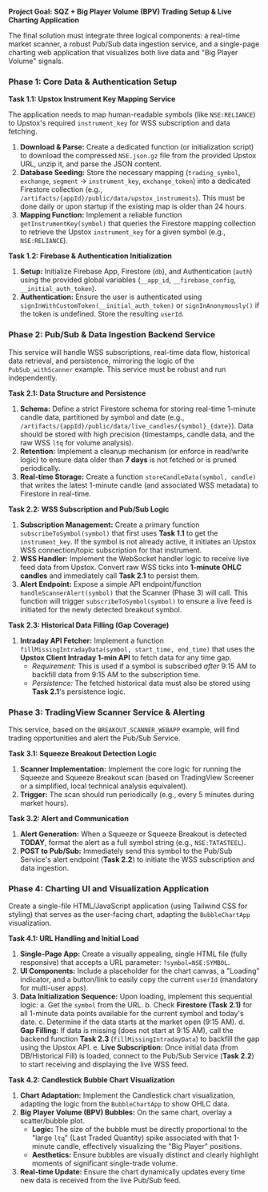**Project Goal:** **SQZ + Big Player Volume (BPV) Trading Setup & Live Charting Application**

The final solution must integrate three logical components: a real-time market scanner, a robust Pub/Sub data ingestion service, and a single-page charting web application that visualizes both live data and "Big Player Volume" signals.

### Phase 1: Core Data & Authentication Setup

**Task 1.1: Upstox Instrument Key Mapping Service**

The application needs to map human-readable symbols (like `NSE:RELIANCE`) to Upstox's required `instrument_key` for WSS subscription and data fetching.

1.  **Download & Parse:** Create a dedicated function (or initialization script) to download the compressed `NSE.json.gz` file from the provided Upstox URL, unzip it, and parse the JSON content.
2.  **Database Seeding:** Store the necessary mapping (`trading_symbol`, `exchange`, `segment` -> `instrument_key`, `exchange_token`) into a dedicated Firestore collection (e.g., `/artifacts/{appId}/public/data/upstox_instruments`). This must be done daily or upon startup if the existing map is older than 24 hours.
3.  **Mapping Function:** Implement a reliable function `getInstrumentKey(symbol)` that queries the Firestore mapping collection to retrieve the Upstox `instrument_key` for a given symbol (e.g., `NSE:RELIANCE`).

**Task 1.2: Firebase & Authentication Initialization**

1.  **Setup:** Initialize Firebase App, Firestore (`db`), and Authentication (`auth`) using the provided global variables (`__app_id`, `__firebase_config`, `__initial_auth_token`).
2.  **Authentication:** Ensure the user is authenticated using `signInWithCustomToken(__initial_auth_token)` or `signInAnonymously()` if the token is undefined. Store the resulting `userId`.

### Phase 2: Pub/Sub & Data Ingestion Backend Service

This service will handle WSS subscriptions, real-time data flow, historical data retrieval, and persistence, mirroring the logic of the `PubSub_withScanner` example. This service must be robust and run independently.

**Task 2.1: Data Structure and Persistence**

1.  **Schema:** Define a strict Firestore schema for storing real-time 1-minute candle data, partitioned by symbol and date (e.g., `/artifacts/{appId}/public/data/live_candles/{symbol}_{date}`). Data should be stored with high precision (timestamps, candle data, and the raw WSS `ltq` for volume analysis).
2.  **Retention:** Implement a cleanup mechanism (or enforce in read/write logic) to ensure data older than **7 days** is not fetched or is pruned periodically.
3.  **Real-time Storage:** Create a function `storeCandleData(symbol, candle)` that writes the latest 1-minute candle (and associated WSS metadata) to Firestore in real-time.

**Task 2.2: WSS Subscription and Pub/Sub Logic**

1.  **Subscription Management:** Create a primary function `subscribeToSymbol(symbol)` that first uses **Task 1.1** to get the `instrument_key`. If the symbol is not already active, it initiates an Upstox WSS connection/topic subscription for that instrument.
2.  **WSS Handler:** Implement the WebSocket handler logic to receive live feed data from Upstox. Convert raw WSS ticks into **1-minute OHLC candles** and immediately call **Task 2.1** to persist them.
3.  **Alert Endpoint:** Expose a simple API endpoint/function `handleScannerAlert(symbol)` that the Scanner (Phase 3) will call. This function will trigger `subscribeToSymbol(symbol)` to ensure a live feed is initiated for the newly detected breakout symbol.

**Task 2.3: Historical Data Filling (Gap Coverage)**

1.  **Intraday API Fetcher:** Implement a function `fillMissingIntradayData(symbol, start_time, end_time)` that uses the **Upstox Client Intraday 1-min API** to fetch data for any time gap.
    * *Requirement:* This is used if a symbol is subscribed *after* 9:15 AM to backfill data from 9:15 AM to the subscription time.
    * *Persistence:* The fetched historical data must also be stored using **Task 2.1**'s persistence logic.

### Phase 3: TradingView Scanner Service & Alerting

This service, based on the `BREAKOUT_SCANNER_WEBAPP` example, will find trading opportunities and alert the Pub/Sub Service.

**Task 3.1: Squeeze Breakout Detection Logic**

1.  **Scanner Implementation:** Implement the core logic for running the Squeeze and Squeeze Breakout scan (based on TradingView Screener or a simplified, local technical analysis equivalent).
2.  **Trigger:** The scan should run periodically (e.g., every 5 minutes during market hours).

**Task 3.2: Alert and Communication**

1.  **Alert Generation:** When a Squeeze or Squeeze Breakout is detected **TODAY**, format the alert as a full symbol string (e.g., `NSE:TATASTEEL`).
2.  **POST to Pub/Sub:** Immediately send this symbol to the Pub/Sub Service's alert endpoint (**Task 2.2**) to initiate the WSS subscription and data ingestion.

### Phase 4: Charting UI and Visualization Application

Create a single-file HTML/JavaScript application (using Tailwind CSS for styling) that serves as the user-facing chart, adapting the `BubbleChartApp` visualization.

**Task 4.1: URL Handling and Initial Load**

1.  **Single-Page App:** Create a visually appealing, single HTML file (fully responsive) that accepts a URL parameter: `?symbol=NSE:SYMBOL`.
2.  **UI Components:** Include a placeholder for the chart canvas, a "Loading" indicator, and a button/link to easily copy the current `userId` (mandatory for multi-user apps).
3.  **Data Initialization Sequence:** Upon loading, implement this sequential logic:
    a. Get the `symbol` from the URL.
    b. Check **Firestore (Task 2.1)** for all 1-minute data points available for the current symbol and today's date.
    c. Determine if the data starts at the market open (9:15 AM).
    d. **Gap Filling:** If data is missing (does not start at 9:15 AM), call the backend function **Task 2.3** (`fillMissingIntradayData`) to backfill the gap using the Upstox API.
    e. **Live Subscription:** Once initial data (from DB/Historical Fill) is loaded, connect to the Pub/Sub Service (**Task 2.2**) to start receiving and displaying the live WSS feed.

**Task 4.2: Candlestick Bubble Chart Visualization**

1.  **Chart Adaptation:** Implement the Candlestick chart visualization, adapting the logic from the `BubbleChartApp` to show OHLC data.
2.  **Big Player Volume (BPV) Bubbles:** On the same chart, overlay a scatter/bubble plot.
    * **Logic:** The size of the bubble must be directly proportional to the "large `ltq`" (Last Traded Quantity) spike associated with that 1-minute candle, effectively visualizing the "Big Player" positions.
    * **Aesthetics:** Ensure bubbles are visually distinct and clearly highlight moments of significant single-trade volume.
3.  **Real-time Update:** Ensure the chart dynamically updates every time new data is received from the live Pub/Sub feed.
